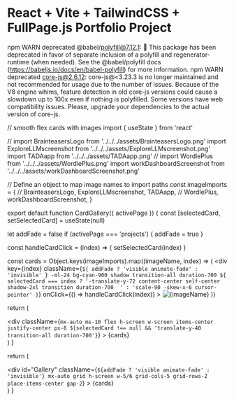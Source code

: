 # React + Vite + TailwindCSS + FullPage.js Portfolio Project

npm WARN deprecated @babel/polyfill@7.12.1: 🚨 This package has been deprecated in favor of separate inclusion of a polyfill and regenerator-runtime (when needed). See the @babel/polyfill docs (https://babeljs.io/docs/en/babel-polyfill) for more information.
npm WARN deprecated core-js@2.6.12: core-js@<3.23.3 is no longer maintained and not recommended for usage due to the number of issues. Because of the V8 engine whims, feature detection in old core-js versions could cause a slowdown up to 100x even if nothing is polyfilled. Some versions have web compatibility issues. Please, upgrade your dependencies to the actual version of core-js.

// smooth flex cards with images
import { useState } from 'react'

// import BrainteasersLogo from '../../../assets/BrainteasersLogo.png'
import ExploreLLMscreenshot from '../../../assets/ExploreLLMscreenshot.png'
import TADAapp from '../../../assets/TADAapp.png'
// import WordlePlus from '../../../assets/WordlePlus.png'
import workDashboardScreenshot from '../../../assets/workDashboardScreenshot.png'

// Define an object to map image names to import paths
const imageImports = {
  // BrainteasersLogo,
  ExploreLLMscreenshot,
  TADAapp,
  // WordlePlus,
  workDashboardScreenshot,
}

export default function CardGallery({ activePage }) {
  const [selectedCard, setSelectedCard] = useState(null)

  let addFade = false
  if (activePage === 'projects') {
    addFade = true
  }

  const handleCardClick = (index) => {
    setSelectedCard(index)
  }

  const cards = Object.keys(imageImports).map((imageName, index) => (
    <div
      key={index}
      className={`${
        addFade ? 'visible animate-fade' : 'invisible'
      } -ml-24 bg-cyan-900 shadow transition-all duration-700 ${
        selectedCard === index
          ? '-translate-y-72 content-center	self-center shadow-2xl transition duration-700	'
          : 'scale-90 -skew-x-6 cursor-pointer'
      }`}
      onClick={() => handleCardClick(index)}
    >
      <img
        src={imageImports[imageName]}
        alt={imageName}
        className="max-w-62 max-h-52"
      />
    </div>
  ))

  return (
    <section className="slide">
      <div
        className={`mx-auto ms-10 flex h-screen w-screen items-center justify-center px-8 ${selectedCard !== null && 'translate-y-40 transition-all duration-700'}`}
      >
        {cards}
      </div>
    </section>
  )
}

  return (
    <section className="slide">
      <div
        id="Gallery"
        className={`${addFade ? 'visible animate-fade' : 'invisible'} mx-auto grid h-screen w-5/6 grid-cols-5 grid-rows-2 place-items-center gap-2`}
      >
        {cards}
      </div>
    </section>
  )
}
